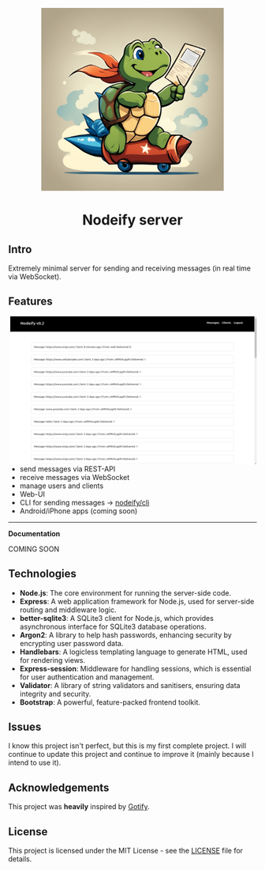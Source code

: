 <p align="center">
    <a href="https://github.com/gotify/logo">
        <img height="370px" src="./mascot.jpg" />
    </a>
</p>

<h1 align="center">Nodeify server</h1>

## Intro

Extremely minimal server for sending and receiving messages (in real time via WebSocket).

## Features

<img alt="Nodeify UI screenshot" src="./ui.png" align="right" width="500px" height="300px"/>

- send messages via REST-API
- receive messages via WebSocket
- manage users and clients
- Web-UI
- CLI for sending messages -> [nodeify/cli](https://github.com/tyrone-ward/nodeifycli)
- Android/iPhone apps (coming soon)

---

**Documentation**

COMING SOON

<!-- [Install](https://nodeify.com/docs/install) ᛫
[Configuration](https://nodeify.com/docs/config) ᛫
[REST-API](https://nodeify.com/api-docs) ᛫
[Setup Dev Environment](https://nodeify.com/docs/dev-setup) -->

## Technologies

- **Node.js**: The core environment for running the server-side code.
- **Express**: A web application framework for Node.js, used for server-side routing and middleware logic.
- **better-sqlite3**: A SQLite3 client for Node.js, which provides asynchronous interface for SQLite3 database operations.
- **Argon2**: A library to help hash passwords, enhancing security by encrypting user password data.
- **Handlebars**: A logicless templating language to generate HTML, used for rendering views.
- **Express-session**: Middleware for handling sessions, which is essential for user authentication and management.
- **Validator**: A library of string validators and sanitisers, ensuring data integrity and security.
- **Bootstrap**: A powerful, feature-packed frontend toolkit.

## Issues

I know this project isn't perfect, but this is my first complete project. I will continue to update this project and continue to improve it (mainly because I intend to use it).

## Acknowledgements

This project was **heavily** inspired by [Gotify](https://github.com/gotify/server).

## License

This project is licensed under the MIT License - see the [LICENSE](LICENSE) file for details.
